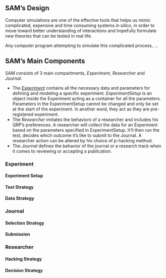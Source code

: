 ## SAM’s Design

Computer simulations are one of the effective tools that helps us mimic complicated, expensive and time consuming systems *in silico*, in order to move toward better understanding of interactions and hopefully formulate new theories that can be tested in real life.

Any computer program attempting to simulate this complicated process, ...



## SAM’s Main Components

SAM consists of 3 main compartments, *Experiment, Researcher* and *Journal*. 

- The *[Experiment](#experiment)* contains all the necessary data and parameters for defining and modeling a specific experiment. *ExperimentSetup* is an object inside the Experiment acting as a container for all the parameters. Parameters in the ExperimentSetup cannot be changed and only be set at the start of the experiment. In another word, they act as they are pre-registered experiment. 
- The *Researcher* imitates the behaviors of a researcher and includes his QRP’s preferences. A researcher will collect the data for an Experiment based on the parameters specified in ExperimentSetup. It’ll then run the test, decides which outcome it’s like to submit to the Journal. A researcher action can be altered by his choice of p-hacking method. 
- The *Journal* defines the behavior of the journal or a research track when it comes to reviewing or accepting a publication. 


### Experiment


#### Experiment Setup

#### Test Strategy

#### Data Strategy

### Journal

#### Selection Strategy

#### Submission


### Researcher

#### Hacking Strategy

#### Decision Strategy
